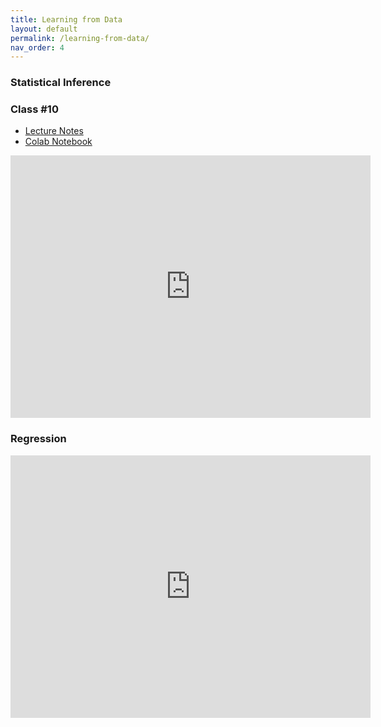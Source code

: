 ```yaml
---
title: Learning from Data
layout: default
permalink: /learning-from-data/
nav_order: 4
---
```


### **Statistical Inference**

### **Class #10**
- [Lecture Notes](https://daffodil-brand-804.notion.site/Class-10-a9fc46d1468e4f658d72227da13a3ad7)
- [Colab Notebook](https://github.com/pharringtonp19/business-analytics/blob/main/notebooks/statistical_inference_zero.ipynb)

<iframe src="https://slides.com/pharringtonp19/business-statistical-inference/embed?byline=hidden&share=hidden" width="576" height="420" title="Business Analytics - Statistical Inference" scrolling="no" frameborder="0" webkitallowfullscreen mozallowfullscreen allowfullscreen></iframe>

### **Regression**

<iframe src="https://slides.com/pharringtonp19/business-analytics-linear-regression/embed?byline=hidden&share=hidden" width="576" height="420" title="Business Analytics - Linear Regression" scrolling="no" frameborder="0" webkitallowfullscreen mozallowfullscreen allowfullscreen></iframe>